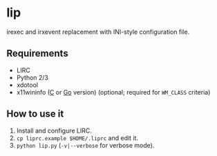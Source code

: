lip
===

irexec and irxevent replacement with INI-style configuration file.

## Requirements

* LIRC
* Python 2/3
* xdotool
* x11wininfo ([C](https://github.com/un-def/x11wininfo) or [Go](https://github.com/un-def/x11wininfo-go) version) (optional; required for `WM_CLASS` criteria)

## How to use it

1. Install and configure LIRC.
2. ```cp liprc.example $HOME/.liprc``` and edit it.
3. ```python lip.py``` (```-v|--verbose``` for verbose mode).
